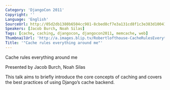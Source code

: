 ```yaml
---
Category: 'DjangoCon 2011'
Copyright: ''
Language: 'English'
SourceUrl: http://05d2db1380b6504cc981-8cbed8cf7e3a131cd8f1c3e383d10041.r93.cf2.rackcdn.com/djangocon-2011/75_cache-rules-everything-around-me.m4v
Speakers: [Jacob Burch, Noah Silas]
Tags: [cache, caching, djangocon, djangocon2011, memcache, web]
ThumbnailUrl: 'http://a.images.blip.tv/Robertlofthouse-CacheRulesEverythingAroundMe471-781.jpg'
Title: '"Cache rules everything around me"'
---
```

Cache rules everything around me

Presented by Jacob Burch, Noah Silas

This talk aims to briefly introduce the core concepts of caching and covers
the best practices of using Django’s cache backend.

